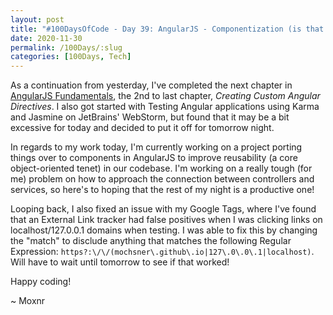 ```yaml
---
layout: post
title: "#100DaysOfCode - Day 39: AngularJS - Componentization (is that a word)?"
date: 2020-11-30
permalink: /100Days/:slug
categories: [100Days, Tech]
---
```


As a continuation from yesterday, I've completed the next chapter in [AngularJS Fundamentals](https://app.pluralsight.com/library/courses/angularjs-fundamentals/table-of-contents), the 2nd to last chapter, _Creating Custom Angular Directives_. I also got started with Testing Angular applications using Karma and Jasmine on JetBrains' WebStorm, but found that it may be a bit excessive for today and decided to put it off for tomorrow night.

In regards to my work today, I'm currently working on a project porting things over to components in AngularJS to improve reusability (a core object-oriented tenet) in our codebase. I'm working on a really tough (for me) problem on how to approach the connection between controllers and services, so here's to hoping that the rest of my night is a productive one!

Looping back, I also fixed an issue with my Google Tags, where I've found that an External Link tracker had false positives when I was clicking links on localhost/127.0.0.1 domains when testing. I was able to fix this by changing the "match" to disclude anything that matches the following Regular Expression: `https?:\/\/(mochsner\.github\.io|127\.0\.0\.1|localhost)`. Will have to wait until tomorrow to see if that worked!

Happy coding!

~ Moxnr
